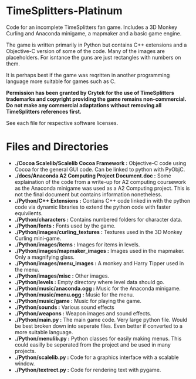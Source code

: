 TimeSplitters-Platinum
======================

Code for an incomplete TimeSplitters fan game. Includes a 3D Monkey Curling and Anaconda minigame, a mapmaker and a basic game engine.

The game is written primarily in Python but contains C++ extensions and a Objective-C version of some of the code. Many of the images are placeholders. For isntance the guns are just rectangles with numbers on them.

It is perhaps best if the game was reqritten in another programming language more suitable for games such as C.

**Permission has been granted by Crytek for the use of TimeSplitters trademarks and copyright providing the game remains non-commercial. Do not make any commercial adaptations without removing all TimeSplitters references first.**

See each file for respective software licenses.

Files and Directories
=====================

* __./Cocoa Scalelib/Scalelib Cocoa Framework :__ Objective-C code using Cocoa for the general GUI code. Can be linked to python with PyObjC.
* __./docs/Anaconda A2 Computing Project Document.doc :__ Some explaination of the code from a write-up for A2 computing coursework as the Anaconda minigame was used as a A2 Computing project. This is not the final document but contains information nonetheless.
* __./Python/C++ Extensions :__ Contains C++ code linked in with the python code via dynamic libraries to extend the python code with faster equivilents.
* __./Python/characters :__ Contains numbered folders for character data.
* __./Python/fonts :__ Fonts used by the game.
* __./Python/images/curling_textures :__ Textures used in the 3D Monkey Curling mini-game.
* __./Python/images/items :__ Images for items in levels.
* __./Python/images/mapmaker_images :__ Images used in the mapmaker. Only a magnifying glass.
* __./Python/images/menu_images :__ A monkey and Harry Tipper used in the menu.
* __./Python/images/misc :__ Other images.
* __./Python/levels :__ Empty directory where level data should go.
* __./Python/music/anaconda.ogg :__ Music for the Anaconda minigame.
* __./Python/music/menu.ogg :__ Music for the menu.
* __./Python/music/game :__ Music for playing the game.
* __./Python/sounds :__ Various sound effects
* __./Python/weapons :__ Weapon images and sound effects.
* __./Python/main.py :__ The main game code. Very large python file. Would be best broken down into seperate files. Even better if converted to a more suitable language.
* __./Python/menulib.py :__ Python classes for easily making menus. This could easilly be seperated from the project and be used in many projects.
* __./Python/scalelib.py :__ Code for a graphics interface with a scalable window.
* __./Python/textrect.py :__ Code for rendering text with pygame.